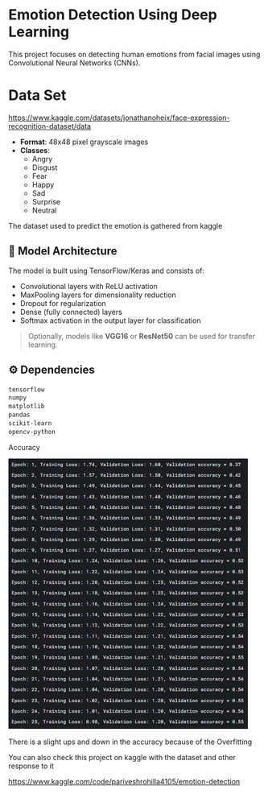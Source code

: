 
# Emotion Detection Using Deep Learning

This project focuses on detecting human emotions from facial images using Convolutional Neural Networks (CNNs).

# Data Set
https://www.kaggle.com/datasets/jonathanoheix/face-expression-recognition-dataset/data


- **Format**: 48x48 pixel grayscale images
- **Classes**:
  - Angry
  - Disgust
  - Fear
  - Happy
  - Sad
  - Surprise
  - Neutral

The dataset used to predict the emotion is gathered from kaggle

## 🧠 Model Architecture

The model is built using TensorFlow/Keras and consists of:

- Convolutional layers with ReLU activation
- MaxPooling layers for dimensionality reduction
- Dropout for regularization
- Dense (fully connected) layers
- Softmax activation in the output layer for classification

> Optionally, models like **VGG16** or **ResNet50** can be used for transfer learning.

## ⚙️ Dependencies

```bash
tensorflow
numpy
matplotlib
pandas
scikit-learn
opencv-python
```
Accuracy

![Alt text](Accuracy.jpg?raw=true "Title")

There is a slight ups and down in the accuracy because of the Overfitting

You can also check this project on kaggle with the dataset and other response to it 

https://www.kaggle.com/code/pariveshrohilla4105/emotion-detection
